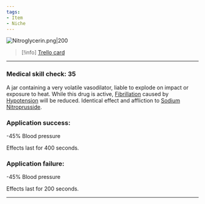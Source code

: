 ```yaml
---
tags:
- Item
- Niche
---
```


![Nitroglycerin.png\|200](/Items/Nitroglycerin%20-%20Attachments/6718845db30472d958dd7d24.png)

> [!info] [Trello card](https://trello.com/c/8I5ExS8d/123-nitroglycerin)

---

### Medical skill check: 35

A jar containing a very volatile vasodilator, liable to explode on impact or exposure to heat. While this drug is active, [Fibrillation](../Heart/Fibrillation.md) caused by [Hypotension](../Blood/Hypotension.md) will be reduced. Identical effect and affliction to [Sodium Nitroprusside](Sodium%20Nitroprusside.md).

### Application success:

\-45% Blood pressure

Effects last for 400 seconds.

### Application failure:

\-45% Blood pressure

Effects last for 200 seconds.

---

